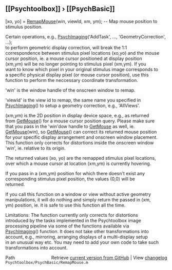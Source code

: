 ## [[Psychtoolbox]] &#8250; [[PsychBasic]]

[xo, yo] = [RemapMouse](RemapMouse)(win, viewId, xm, ym); -- Map mouse position to stimulus position.  
  
Certain operations, e.g., [PsychImaging](PsychImaging)('AddTask', ..., 'GeometryCorrection', ...);  
to perform geometric display correction, will break the 1:1  
correspondence between stimulus pixel locations (xo,yo) and the mouse  
cursor position, ie. a mouse cursor positioned at display position  
(xm,ym) will be no longer pointing to stimulus pixel (xm,ym). If you  
want to know which pixel in your original stimulus image corresponds to  
a specific physical display pixel (or mouse cursor position), use this  
function to perform the neccessary coordinate transformation.  
  
'win' is the window handle of the onscreen window to remap.  
  
'viewId' is the view id to remap, the same name you specified in  
[PsychImaging](PsychImaging)() to setup a geometry correction, e.g., 'AllViews'.  
  
(xm,ym) is the 2D position in display device space, e.g., as returned  
from [GetMouse](GetMouse)() for a mouse cursor position query. Please make sure  
that you pass in the 'win'dow handle to [GetMouse](GetMouse) as well, ie.  
[GetMouse](GetMouse)(win), so [GetMouse](GetMouse)() can correct its returned mouse position  
for your specific display arrangement and onscreen window placement.  
This function only corrects for distortions inside the onscreen window  
'win', ie. relative to its origin.  
  
The returned values (xo, yo) are the remapped stimulus pixel locations,  
over which a mouse cursor at location (xm,ym) is currently hovering.  
  
If you pass in a (xm,ym) position for which there doesn't exist any  
corresponding stimulus pixel position, the values (0,0) will be  
returned.  
  
If you call this function on a window or view without active geometry  
manipulations, it will do nothing and simply return the passed in (xm,  
ym) position, ie. it is safe to use this function all the time.  
  
Limitations: The function currently only corrects for distortions  
introduced by the tasks implemented in the Psychtoolbox image  
processing pipeline via some of the functions available via  
[PsychImaging](PsychImaging)() function. It does not take other transformations into  
account, e.g., mirroring, arranging displays of a multi-display setup  
in an unusual way etc. You may need to add your own code to take such  
transformations into account.  
  




<div class="code_header" style="text-align:right;">
  <span style="float:left;">Path&nbsp;&nbsp;</span> <span class="counter">Retrieve <a href=
  "https://raw.github.com/Psychtoolbox-3/Psychtoolbox-3/beta/Psychtoolbox/PsychBasic/RemapMouse.m">current version from GitHub</a> | View <a href=
  "https://github.com/Psychtoolbox-3/Psychtoolbox-3/commits/beta/Psychtoolbox/PsychBasic/RemapMouse.m">changelog</a></span>
</div>
<div class="code">
  <code>Psychtoolbox/PsychBasic/RemapMouse.m</code>
</div>

